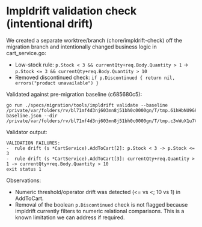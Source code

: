 # Impldrift validation check (intentional drift)

We created a separate worktree/branch (chore/impldrift-check) off the migration branch and intentionally changed business logic in cart_service.go:
- Low-stock rule: `p.Stock < 3 && currentQty+req.Body.Quantity > 1` -> `p.Stock <= 3 && currentQty+req.Body.Quantity > 10`
- Removed discontinued check: `if p.Discontinued { return nil, errors("product unavailable") }`

Validated against pre-migration baseline (c685680c5):

```
go run ./specs/migration/tools/impldrift validate --baseline /private/var/folders/rv/bl71mf4d3nj603mn8j51bh0c0000gn/T/tmp.61hHbNU9G8-baseline.json --dir /private/var/folders/rv/bl71mf4d3nj603mn8j51bh0c0000gn/T/tmp.c3vWuX1u7V
```

Validator output:
```
VALIDATION FAILURES:
-  rule drift (s *CartService).AddToCart[2]: p.Stock < 3 -> p.Stock <= 3
-  rule drift (s *CartService).AddToCart[3]: currentQty+req.Quantity > 1 -> currentQty+req.Body.Quantity > 10
exit status 1
```

Observations:
- Numeric threshold/operator drift was detected (<= vs <; 10 vs 1) in AddToCart.
- Removal of the boolean `p.Discontinued` check is not flagged because impldrift currently filters to numeric relational comparisons. This is a known limitation we can address if required.
